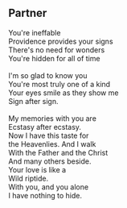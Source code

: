 ## Partner

You're ineffable \
Providence provides your signs \
There's no need for wonders \
You're hidden for all of time \
 \
I'm so glad to know you \
You're most truly one of a kind \
Your eyes smile as they show me \
Sign after sign. \
 \
My memories with you are \
Ecstasy after ecstasy. \
Now I have this taste for \
the Heavenlies. And I walk \
With the Father and the Christ \
And many others beside. \
Your love is like a \
Wild riptide. \
With you, and you alone \
I have nothing to hide.

